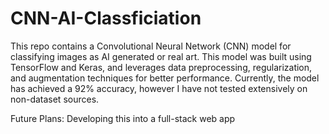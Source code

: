 ﻿# CNN-AI-Classficiation
This repo contains a Convolutional Neural Network (CNN) model for classifying images as AI generated or real art. This model was built using TensorFlow and Keras, and leverages data preprocessing, regularization, and augmentation techniques for better performance. 
Currently, the model has achieved a 92% accuracy, however I have not tested extensively on non-dataset sources.

Future Plans: Developing this into a full-stack web app
